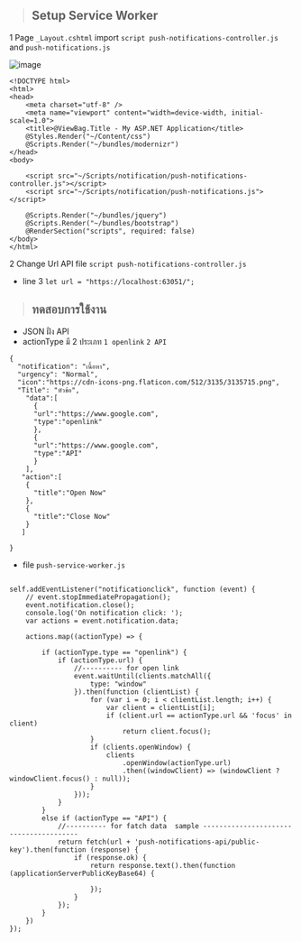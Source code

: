 >## Setup Service Worker
1 Page `_Layout.cshtml` import `script push-notifications-controller.js`  and `push-notifications.js`
  
![image](https://github.com/ThanawatQ/WebMVC_PushFramwork/assets/146691621/a7f28775-7ac1-47bf-9148-2d4bd76f2a63)
```
<!DOCTYPE html>
<html>
<head>
    <meta charset="utf-8" />
    <meta name="viewport" content="width=device-width, initial-scale=1.0">
    <title>@ViewBag.Title - My ASP.NET Application</title>
    @Styles.Render("~/Content/css")
    @Scripts.Render("~/bundles/modernizr")
</head>
<body>

    <script src="~/Scripts/notification/push-notifications-controller.js"></script>
    <script src="~/Scripts/notification/push-notifications.js"></script>

    @Scripts.Render("~/bundles/jquery")
    @Scripts.Render("~/bundles/bootstrap")
    @RenderSection("scripts", required: false)
</body>
</html>

```
2 Change Url API file `script push-notifications-controller.js`
- line 3 `let url = "https://localhost:63051/";`

> ## ทดสอบการใช้งาน
- JSON ฝั่ง API 
- actionType มี 2 ประเภท  `1 openlink`  `2 API`

```
{
  "notification": "เนื้อหา",
  "urgency": "Normal",
  "icon":"https://cdn-icons-png.flaticon.com/512/3135/3135715.png",
  "Title": "หัวข้อ",
    "data":[
      {
      "url":"https://www.google.com",
      "type":"openlink"
      },
      {
      "url":"https://www.google.com",
      "type":"API"
      }
    ],
   "action":[
    {
      "title":"Open Now"
    },
    {
      "title":"Close Now"
    }
   ]
  
}

```

- file `push-service-worker.js`

```

self.addEventListener("notificationclick", function (event) {
    // event.stopImmediatePropagation();
    event.notification.close();
    console.log('On notification click: ');
    var actions = event.notification.data;

    actions.map((actionType) => {

        if (actionType.type == "openlink") {
            if (actionType.url) {
                //---------- for open link
                event.waitUntil(clients.matchAll({
                    type: "window"
                }).then(function (clientList) {
                    for (var i = 0; i < clientList.length; i++) {
                        var client = clientList[i];
                        if (client.url == actionType.url && 'focus' in client)
                            return client.focus();
                    }
                    if (clients.openWindow) {
                        clients
                            .openWindow(actionType.url)
                            .then((windowClient) => (windowClient ? windowClient.focus() : null));
                    }
                }));
            }
        }
        else if (actionType == "API") {
            //---------- for fatch data  sample ---------------------------------------
            return fetch(url + 'push-notifications-api/public-key').then(function (response) {
                if (response.ok) {
                    return response.text().then(function (applicationServerPublicKeyBase64) {
                       
                    });
                } 
            });
        }
    })
});

```


